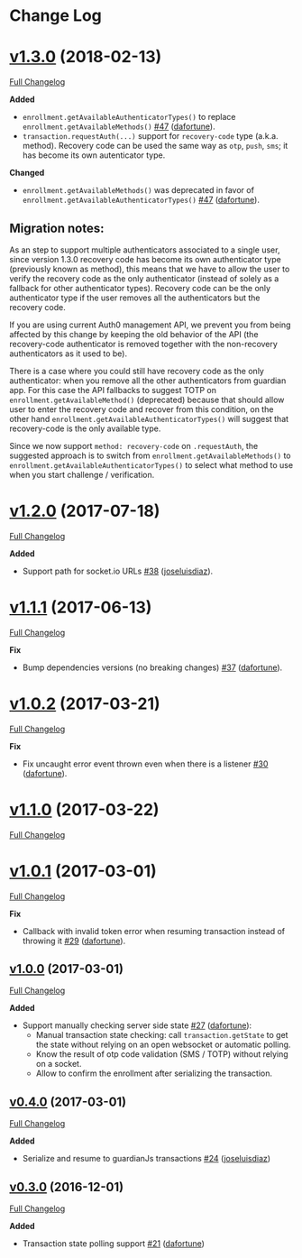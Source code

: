 # Change Log
# [v1.3.0](https://github.com/auth0/auth0-guardian.js/tree/v1.3.0) (2018-02-13)
[Full Changelog](https://github.com/auth0/auth0-guardian.js/compare/v1.3.0...v1.2.0)

**Added**
- `enrollment.getAvailableAuthenticatorTypes()` to replace `enrollment.getAvailableMethods()` [\#47](https://github.com/auth0/auth0-guardian.js/pull/47) ([dafortune](https://github.com/dafortune)).
- `transaction.requestAuth(...)` support for `recovery-code` type (a.k.a. method). Recovery
code can be used the same way as `otp`, `push`, `sms`; it has become its own autenticator type.

**Changed**
- `enrollment.getAvailableMethods()` was deprecated in favor of `enrollment.getAvailableAuthenticatorTypes()` [\#47](https://github.com/auth0/auth0-guardian.js/pull/47) ([dafortune](https://github.com/dafortune)).

## Migration notes:
As an step to support multiple authenticators associated to a single user, since version 1.3.0
recovery code has become its own authenticator type (previously known as method),
this means that we have to allow the user to verify the recovery code as the only authenticator (instead
of solely as a fallback for other authenticator types). Recovery code can be the only authenticator type
if the user removes all the authenticators but the recovery code.

If you are using current Auth0 management API, we prevent you from being affected by this change by keeping the old behavior of the API (the recovery-code authenticator is removed together with the non-recovery authenticators
as it used to be).

There is a case where you could still have recovery code as the only authenticator: when you remove all the other authenticators from guardian app. For this case the API fallbacks to suggest TOTP on `enrollment.getAvailableMethod()`
(deprecated) because that should allow user to enter the recovery code and recover from this condition,
on the other hand `enrollment.getAvailableAuthenticatorTypes()` will suggest that recovery-code
is the only available type.

Since we now support `method: recovery-code` on `.requestAuth`, the suggested approach is to switch
from `enrollment.getAvailableMethods()` to `enrollment.getAvailableAuthenticatorTypes()` to select what method
to use when you start challenge / verification.

# [v1.2.0](https://github.com/auth0/auth0-guardian.js/tree/v1.2.0) (2017-07-18)
[Full Changelog](https://github.com/auth0/auth0-guardian.js/compare/v1.2.0...v1.1.1)

**Added**
- Support path for socket.io URLs [\#38](https://github.com/auth0/auth0-guardian.js/pull/38) ([joseluisdiaz](https://github.com/joseluisdiaz)).


# [v1.1.1](https://github.com/auth0/auth0-guardian.js/tree/v1.1.1) (2017-06-13)
[Full Changelog](https://github.com/auth0/auth0-guardian.js/compare/v1.1.1...v1.1.0)

**Fix**
- Bump dependencies versions (no breaking changes) [\#37](https://github.com/auth0/auth0-guardian.js/pull/37) ([dafortune](https://github.com/dafortune)).

# [v1.0.2](https://github.com/auth0/auth0-guardian.js/tree/v1.0.2) (2017-03-21)
[Full Changelog](https://github.com/auth0/auth0-guardian.js/compare/v1.0.1...v1.0.0)

**Fix**
- Fix uncaught error event thrown even when there is a listener [\#30](https://github.com/auth0/auth0-guardian.js/pull/30) ([dafortune](https://github.com/dafortune)).

# [v1.1.0](https://github.com/auth0/auth0-guardian.js/tree/v1.1.0) (2017-03-22)
[Full Changelog](https://github.com/auth0/auth0-guardian.js/compare/v1.1.0...v1.0.2)

# [v1.0.1](https://github.com/auth0/auth0-guardian.js/tree/v1.0.1) (2017-03-01)
[Full Changelog](https://github.com/auth0/auth0-guardian.js/compare/v1.0.1...v1.0.0)

**Fix**
- Callback with invalid token error when resuming transaction instead of throwing it [\#29](https://github.com/auth0/auth0-guardian.js/pull/29) ([dafortune](https://github.com/dafortune)).

## [v1.0.0](https://github.com/auth0/auth0-guardian.js/tree/v0.4.0) (2017-03-01)
[Full Changelog](https://github.com/auth0/auth0-guardian.js/compare/v1.0.0...v0.4.0)

**Added**
- Support manually checking server side state [\#27](https://github.com/auth0/auth0-guardian.js/pull/27) ([dafortune](https://github.com/dafortune)):
  * Manual transaction state checking: call `transaction.getState` to get the state without relying on an open websocket or automatic polling.
  * Know the result of otp code validation (SMS / TOTP) without relying on a socket.
  * Allow to confirm the enrollment after serializing the transaction.

## [v0.4.0](https://github.com/auth0/auth0-guardian.js/tree/v0.4.0) (2017-03-01)
[Full Changelog](https://github.com/auth0/auth0-guardian.js/compare/v0.4.0...v0.3.0)

**Added**
- Serialize and resume to guardianJs transactions [\#24](https://github.com/auth0/auth0-guardian.js/pull/24) ([joseluisdiaz](https://github.com/joseluisdiaz))

## [v0.3.0](https://github.com/auth0/auth0-guardian.js/tree/v0.3.0) (2016-12-01)
[Full Changelog](https://github.com/auth0/auth0-guardian.js/compare/v0.3.0...v0.2.5)

**Added**
- Transaction state polling support [\#21](https://github.com/auth0/auth0-guardian.js/pull/21) ([dafortune](https://github.com/dafortune))

